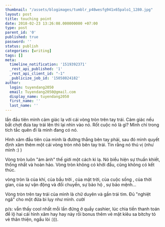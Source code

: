 ```yaml
---
thumbnail: "/assets/blogimages/tumblr_p48wesfg941x65palo1_1280.jpg"
layout: post
title: touching point
date: 2018-02-23 13:26:08.000000000 +07:00
type: post
parent_id: '0'
published: true
password: ''
status: publish
categories: [writing]
tags: []
meta:
  timeline_notification: '1519392371'
  _rest_api_published: '1'
  _rest_api_client_id: "-1"
  _publicize_job_id: '15058024182'
author:
  login: tuyendang2050
  email: Tuyendang2050@gmail.com
  display_name: tuyendang2050
  first_name: ''
  last_name: ''
---
```

lần đầu tiên mình cảm giác lạ với cái vòng tròn trên tay trái. Cảm giác nếu bất chợt đưa tay trái lên thì lại nhìn vào nó. Rốt cuộc nó là gì? Mình chỉ trong tích tắc quên đi là mình đang có nó.


Hình xăm đầu tiên của mình là đường thẳng bên tay phải, sau đó mình quyết định xăm thêm một cái vòng tròn nhỏ bên tay trái. Tin rằng nó thú vị (như mình :) )


Vòng tròn luôn "ám ảnh" thế giới một cách kì lạ. Nó biểu hiện sự thuần khiết, thống nhất và hoàn hảo. Vòng tròn không có khởi đầu, cũng không có kết thúc.


vòng tròn là của khí, của bầu trời , của mặt trời, của cuộc sống , của thời gian, của sự vận động và đối chuyển, sự bảo hộ , sự bảo mệnh...


Vòng tròn trên tay trái của mình là chữ duyên và gần trái tim. Đủ "nghiệt ngã" cho một đứa bi lụy như mình. *cười*


p/s: vẫn thấy cool nhất mỗi lần đứng ở quầy cashier, lúc chìa tiền thanh toán để lộ hai cái hình xăm hay hay này rồi bonus thêm vẻ mặt kiêu sa bitchy tỏ vẻ thân thiện, ngầu lòi :))).
